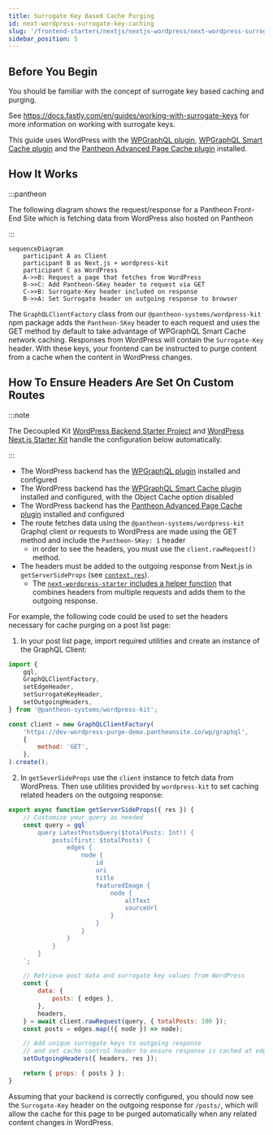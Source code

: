 ```yaml
---
title: Surrogate Key Based Cache Purging
id: next-wordpress-surrogate-key-caching
slug: '/frontend-starters/nextjs/nextjs-wordpress/next-wordpress-surrogate-key-caching'
sidebar_position: 5
---
```


## Before You Begin

You should be familiar with the concept of surrogate key based caching and
purging.

See https://docs.fastly.com/en/guides/working-with-surrogate-keys for more
information on working with surrogate keys.

This guide uses WordPress with the
[WPGraphQL plugin](https://wordpress.org/plugins/wp-graphql/),
[WPGraphQL Smart Cache plugin](https://github.com/wp-graphql/wp-graphql-smart-cache)
and the
[Pantheon Advanced Page Cache plugin](https://wordpress.org/plugins/pantheon-advanced-page-cache/)
installed.

## How It Works

:::pantheon

The following diagram shows the request/response for a Pantheon Front-End Site
which is fetching data from WordPress also hosted on Pantheon

:::

```mermaid
sequenceDiagram
	participant A as Client
    participant B as Next.js + wordpress-kit
    participant C as WordPress
    A->>B: Request a page that fetches from WordPress
    B->>C: Add Pantheon-SKey header to request via GET
    C->>B: Surrogate-Key header included on response
    B->>A: Set Surrogate header on outgoing response to browser
```

The `GraphQLClientFactory` class from our `@pantheon-systems/wordpress-kit` npm
package adds the `Pantheon-SKey` header to each request and uses the GET method
by default to take advantage of WPGraphQL Smart Cache network caching. Responses
from WordPress will contain the `Surrogate-Key` header. With these keys, your
frontend can be instructed to purge content from a cache when the content in
WordPress changes.

## How To Ensure Headers Are Set On Custom Routes

:::note

The Decoupled Kit
[WordPress Backend Starter Project](../../../Backend%20Starters/Decoupled%20WordPress/creating-a-new-project.md)
and [WordPress Next.js Starter Kit](./intro.md) handle the configuration below
automatically.

:::

- The WordPress backend has the
  [WPGraphQL plugin](https://wordpress.org/plugins/wp-graphql/) installed and
  configured
- The WordPress backend has the
  [WPGraphQL Smart Cache plugin](https://github.com/wp-graphql/wp-graphql-smart-cache)
  installed and configured, with the Object Cache option disabled
- The WordPress backend has the
  [Pantheon Advanced Page Cache plugin](https://wordpress.org/plugins/pantheon-advanced-page-cache/)
  installed and configured
- The route fetches data using the `@pantheon-systems/wordpress-kit` Graphql
  client or requests to WordPress are made using the GET method and include the
  `Pantheon-SKey: 1` header
  - in order to see the headers, you must use the `client.rawRequest()` method.
- The headers must be added to the outgoing response from Next.js in
  `getServerSideProps` (see
  [`context.res`](https://nextjs.org/docs/api-reference/data-fetching/get-server-side-props#context-parameter)).
  - The
    [`next-wordpress-starter` includes a helper function](https://github.com/pantheon-systems/decoupled-kit-js/blob/f3eebf4b502cbad123ec8a7fcd4d4f8f0fb413eb/starters/next-wordpress-starter/lib/setOutgoingHeaders.js#L25)
    that combines headers from multiple requests and adds them to the outgoing
    response.

For example, the following code could be used to set the headers necessary for
cache purging on a post list page:

1. In your post list page, import required utilities and create an instance of
   the GraphQL Client:

```js title="src/pages/posts/index.js"
import {
	gql,
	GraphQLClientFactory,
	setEdgeHeader,
	setSurrogateKeyHeader,
	setOutgoingHeaders,
} from '@pantheon-systems/wordpress-kit';

const client = new GraphQLClientFactory(
	'https://dev-wordpress-purge-demo.pantheonsite.io/wp/graphql',
	{
		method: 'GET',
	},
).create();
```

2. In `getSeverSideProps` use the `client` instance to fetch data from
   WordPress. Then use utilities provided by `wordpress-kit` to set caching
   related headers on the outgoing response:

```js title="src/pages/posts/index.js"
export async function getServerSideProps({ res }) {
	// Customize your query as needed
	const query = gql`
		query LatestPostsQuery($totalPosts: Int!) {
			posts(first: $totalPosts) {
				edges {
					node {
						id
						uri
						title
						featuredImage {
							node {
								altText
								sourceUrl
							}
						}
					}
				}
			}
		}
	`;

	// Retrieve post data and surrogate key values from WordPress
	const {
		data: {
			posts: { edges },
		},
		headers,
	} = await client.rawRequest(query, { totalPosts: 100 });
	const posts = edges.map(({ node }) => node);

	// Add unique surrogate keys to outgoing response
	// and set cache control header to ensure response is cached at edge
	setOutgoingHeaders({ headers, res });

	return { props: { posts } };
}
```

Assuming that your backend is correctly configured, you should now see the
`Surrogate-Key` header on the outgoing response for `/posts/`, which will allow
the cache for this page to be purged automatically when any related content
changes in WordPress.
